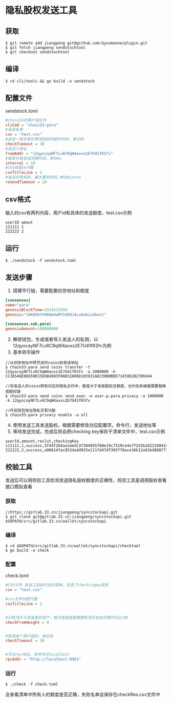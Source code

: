 # 隐私股权发送工具

## 获取
```
$ git remote add jiangpeng git@github.com:bysomeone/plugin.git
$ git fetch jiangpeng sendstocktool
$ git checkout sendstocktool
```

## 编译
```
$ cd cli/tools && go build -o sendstock
```

## 配置文件
sendstock.toml
```toml
#chain33的客户端文件
cliCmd = "chain33-para"
#发送名单
csv = "test.csv"
#发送一笔交易后等待回执的超时时间，单位秒
checkTimeout = 30
#发送人地址
fromAddr = "12qyocayNF7Lv6C9qW4avxs2E7U41fKSfv"
#每笔交易发送间隔时间，单位ms
interval = 10
#CSV标题头行数
csvTitleLine = 1
#发送交易失败，最大重发时间,单位minute
reSendTimeout = 10

```

## csv格式
输入的csv有两列内容，用户id和具体的发送额度，test.csv示例
```csv
userID amout
111111 1
222222 2
```

## 运行
```
$ ./sendstock -f sendstock.toml
```

## 发送步骤

1. 搭建平行链，需要配置创世地址和额度
```toml
[consensus]
name="para"
genesisBlockTime=1514533394
genesis="14KEKbYtKKQm4wMthSK9J4La4nAiidGozt"

[consensus.sub.para]
genesisAmount=100000000
```
2. 解锁钱包，生成或者导入发送人的私钥，以12qyocayNF7Lv6C9qW4avxs2E7U41fKSfv为例
3. 基本转币操作
```
//从创世地址中转充足的coins到发送地址
$ chain33-para send coins transfer -t 12qyocayNF7Lv6C9qW4avxs2E7U41fKSfv -a 2000000 -k CC38546E9E659D15E6B4893F0AB32A06D103931A8230B0BDE71459D2B27D6944

//将发送人的coins转到对应的隐私合约中，额度大于发放股权总额度，合约名称根据需要替换成股权链
$ chain33-para send coins send_exec -e user.p.para.privacy -a 1000000 -k 12qyocayNF7Lv6C9qW4avxs2E7U41fKSfv

//开启钱包地址隐私交易功能
$ chain33-para privacy enable -a all
```
4. 使用发送工具发送股权，根据需要修改对应配置项，命令行，发送地址等
5. 等待发送完成，完成后将会把checking key保存于清单文件中，test.csv示例
```csv
userId,amount,reslut,checkingKey
111111,1,success,5f44f264aa3aedc3f304955760e19c7319ce4e7f2d1b3d22108424beb28600031b9f74be5da482a38d1d696a885ca168fcd012dbafcb595422192b2ae8c2fad1
222222,2,success,a98614fac852dadd925e111fd47df395f78ace36b12a91bd888777917d0baf0ff34ce72d7ccb2a9c29ab645918b1076c94e3887d38c6bf1bb36d3abcfab27830
```

## 校验工具
发送后可以用校验工具检测发送隐私股权额度的正确性，校验工具是调用股权查看接口模拟查看
### 获取
```
//https://gitlab.33.cn/jiangpeng/syncstockapi.git
$ git clone git@gitlab.33.cn:jiangpeng/syncstockapi.git $GOPATH/src/gitlab.33.cn/wallet/syncstockapi
```

### 编译
```
$ cd $GOPATH/src/gitlab.33.cn/wallet/syncstockapi/checktool
$ go build -o check
```

### 配置
check.toml
```toml
#CSV文件 发送工具执行后的清单，包含了checkingey信息
csv = "test.csv"

#csv文件标题行数
csvTitleLine = 1


#只检测大于该高度的资产，首次发放或者需要检测历史总份额时可以为0
checkFromHeight = 0


#检测单个用户超时，单位秒
checkTimeout = 20


#节点rpc地址，本地节点localhost
rpcAddr = "http://localhost:8901"
```
### 运行
```
$ ./check -f check.toml
```
会查看清单中所有人的额度是否正确，失败名单会保存在checkRes.csv文件中